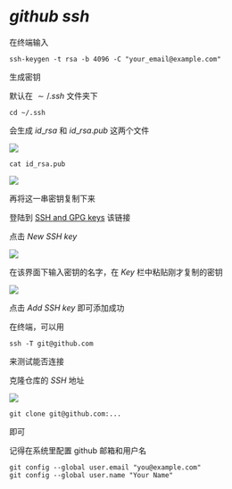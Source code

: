 # $github~ssh$

在终端输入

```shell
ssh-keygen -t rsa -b 4096 -C "your_email@example.com"
```

生成密钥

默认在 $\sim/.ssh$ 文件夹下

```shell
cd ~/.ssh
```

会生成 $id\_rsa$ 和 $id\_rsa.pub$ 这两个文件 

![](https://typora-birdy.oss-cn-guangzhou.aliyuncs.com/image-20240309183457913.png)

```shell
cat id_rsa.pub
```

![](https://typora-birdy.oss-cn-guangzhou.aliyuncs.com/image-20240309183611993.png)

再将这一串密钥复制下来

登陆到 [SSH and GPG keys](https://github.com/settings/keys) 该链接

点击 $New~SSH~key$

![](https://typora-birdy.oss-cn-guangzhou.aliyuncs.com/image-20240309183930916.png)

在该界面下输入密钥的名字，在 $Key$ 栏中粘贴刚才复制的密钥

![](https://typora-birdy.oss-cn-guangzhou.aliyuncs.com/image-20240309184004773.png)

点击 $Add~SSH~key$ 即可添加成功

在终端，可以用

```shell
ssh -T git@github.com
```

来测试能否连接



克隆仓库的 $SSH$ 地址

![](https://typora-birdy.oss-cn-guangzhou.aliyuncs.com/image-20240309184330682.png)

```shell
git clone git@github.com:...
```

即可

记得在系统里配置 github 邮箱和用户名
```shell
git config --global user.email "you@example.com"
git config --global user.name "Your Name"
```
